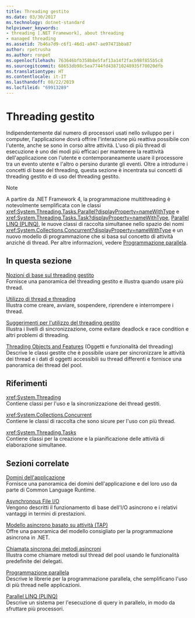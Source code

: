 ```yaml
---
title: Threading gestito
ms.date: 03/30/2017
ms.technology: dotnet-standard
helpviewer_keywords:
- threading [.NET Framework], about threading
- managed threading
ms.assetid: 7b46a7d9-c6f1-46d1-a947-ae97471bba87
author: rpetrusha
ms.author: ronpet
ms.openlocfilehash: 763646bfb358b8e5faf13a14f2facb98f855b5c8
ms.sourcegitcommit: 68653db98c5ea7744fd438710248935f70020dfb
ms.translationtype: HT
ms.contentlocale: it-IT
ms.lasthandoff: 08/22/2019
ms.locfileid: "69913289"
---
```

# <a name="managed-threading"></a>Threading gestito
Indipendentemente dal numero di processori usati nello sviluppo per i computer, l'applicazione dovrà offrire l'interazione più reattiva possibile con l'utente, anche se sono in corso altre attività. L'uso di più thread di esecuzione è uno dei modi più efficaci per mantenere la reattività dell'applicazione con l'utente e contemporaneamente usare il processore tra un evento utente e l'altro o persino durante gli eventi. Oltre a introdurre i concetti di base del threading, questa sezione è incentrata sui concetti di threading gestito e di uso del threading gestito.  
  
> [!NOTE]
> A partire da .NET Framework 4, la programmazione multithreading è notevolmente semplificata con le classi <xref:System.Threading.Tasks.Parallel?displayProperty=nameWithType> e <xref:System.Threading.Tasks.Task?displayProperty=nameWithType>, [Parallel LINQ (PLINQ)](../../../docs/standard/parallel-programming/parallel-linq-plinq.md), le nuove classi di raccolta simultanee nello spazio dei nomi <xref:System.Collections.Concurrent?displayProperty=nameWithType> e un nuovo modello di programmazione che si basa sul concetto di attività anziché di thread. Per altre informazioni, vedere [Programmazione parallela](../../../docs/standard/parallel-programming/index.md).  
  
## <a name="in-this-section"></a>In questa sezione  
 [Nozioni di base sul threading gestito](../../../docs/standard/threading/managed-threading-basics.md)  
 Fornisce una panoramica del threading gestito e illustra quando usare più thread.  
  
 [Utilizzo di thread e threading](../../../docs/standard/threading/using-threads-and-threading.md)  
 Illustra come creare, avviare, sospendere, riprendere e interrompere i thread.  
  
 [Suggerimenti per l'utilizzo del threading gestito](../../../docs/standard/threading/managed-threading-best-practices.md)  
 Illustra i livelli di sincronizzazione, come evitare deadlock e race condition e altri problemi di threading.  
  
 [Threading Objects and Features](../../../docs/standard/threading/threading-objects-and-features.md) (Oggetti e funzionalità del threading)  
 Descrive le classi gestite che è possibile usare per sincronizzare le attività dei thread e i dati di oggetti accessibili su thread differenti e fornisce una panoramica dei thread del pool.  
  
## <a name="reference"></a>Riferimenti  
 <xref:System.Threading>  
 Contiene classi per l'uso e la sincronizzazione dei thread gestiti.  
  
 <xref:System.Collections.Concurrent>  
 Contiene le classi di raccolta che sono sicure per l'uso con più thread.  
  
 <xref:System.Threading.Tasks>  
 Contiene classi per la creazione e la pianificazione delle attività di elaborazione simultanee.  
  
## <a name="related-sections"></a>Sezioni correlate  
 [Domini dell'applicazione](../../../docs/framework/app-domains/application-domains.md)  
 Fornisce una panoramica dei domini dell'applicazione e del loro uso da parte di Common Language Runtime.  
  
 [Asynchronous File I/O](../../../docs/standard/io/asynchronous-file-i-o.md)  
 Vengono descritti il funzionamento di base dell'I/O asincrono e i relativi vantaggi in termini di prestazioni.  
  
 [Modello asincrono basato su attività (TAP)](../../../docs/standard/asynchronous-programming-patterns/task-based-asynchronous-pattern-tap.md)  
 Offre una panoramica del modello consigliato per la programmazione asincrona in .NET.  
  
 [Chiamata sincrona dei metodi asincroni](../../../docs/standard/asynchronous-programming-patterns/calling-synchronous-methods-asynchronously.md)  
 Illustra come chiamare metodi sul thread del pool usando le funzionalità predefinite dei delegati.  
  
 [Programmazione parallela](../../../docs/standard/parallel-programming/index.md)  
 Descrive le librerie per la programmazione parallela, che semplificano l'uso di più thread nelle applicazioni.  
  
 [Parallel LINQ (PLINQ)](../../../docs/standard/parallel-programming/parallel-linq-plinq.md)  
 Descrive un sistema per l'esecuzione di query in parallelo, in modo da sfruttare più processori.
